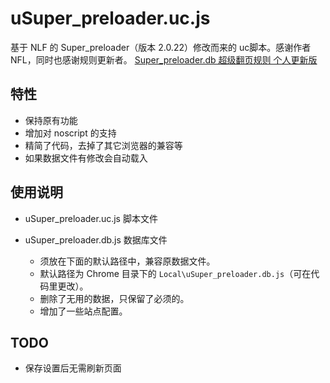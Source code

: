 uSuper_preloader.uc.js
======================

基于 NLF 的 Super_preloader（版本 2.0.22）修改而来的 uc脚本。感谢作者 NFL，同时也感谢规则更新者。 [Super\_preloader.db 超级翻页规则 个人更新版](http://www.kafan.cn/forum.php?mod=viewthread&tid=1235297)

## 特性

 - 保持原有功能
 - 增加对 noscript 的支持
 - 精简了代码，去掉了其它浏览器的兼容等
 - 如果数据文件有修改会自动载入

## 使用说明

 - uSuper_preloader.uc.js 脚本文件
 - uSuper_preloader.db.js 数据库文件

     - 须放在下面的默认路径中，兼容原数据文件。
     - 默认路径为 Chrome 目录下的 `Local\uSuper_preloader.db.js`（可在代码里更改）。
     - 删除了无用的数据，只保留了必须的。
     - 增加了一些站点配置。

## TODO

 - 保存设置后无需刷新页面